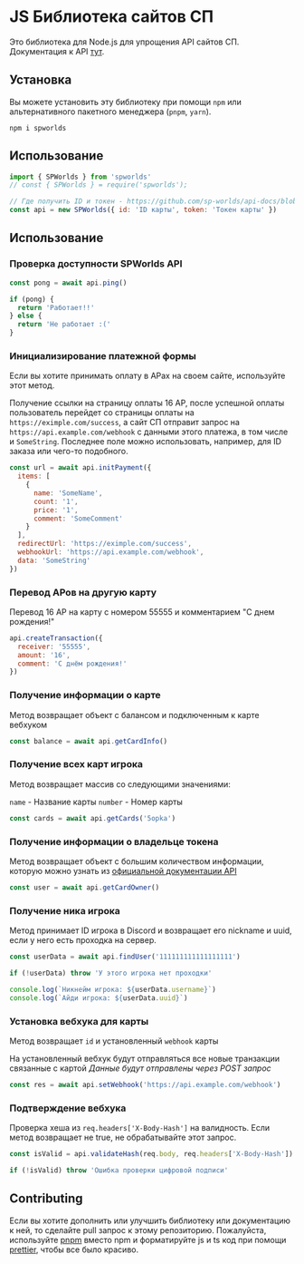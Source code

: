 # JS Библиотека сайтов СП

Это библиотека для Node.js для упрощения API сайтов СП. Документация к API [тут](https://github.com/sp-worlds/api-docs).

## Установка

Вы можете установить эту библиотеку при помощи
`npm` или альтернативного пакетного менеджера (`pnpm`, `yarn`).

```
npm i spworlds
```

## Использование

```js
import { SPWorlds } from 'spworlds'
// const { SPWorlds } = require('spworlds');

// Где получить ID и токен - https://github.com/sp-worlds/api-docs/blob/main/AUTHORIZATION.md#%D0%BF%D0%BE%D0%BB%D1%83%D1%87%D0%B5%D0%BD%D0%B8%D0%B5-%D1%82%D0%BE%D0%BA%D0%B5%D0%BD%D0%B0-%D0%B8-id-%D0%BA%D0%B0%D1%80%D1%82%D1%8B
const api = new SPWorlds({ id: 'ID карты', token: 'Токен карты' })
```

## Использование

### Проверка доступности SPWorlds API

```js
const pong = await api.ping()

if (pong) {
  return 'Работает!!'
} else {
  return 'Не работает :('
}
```

### Инициализирование платежной формы

Если вы хотите принимать оплату в АРах на своем сайте, используйте этот метод.

Получение ссылки на страницу оплаты 16 АР, после успешной оплаты пользователь перейдет со страницы оплаты на `https://eximple.com/success`, а сайт СП отправит запрос на `https://api.example.com/webhook` с данными этого платежа, в том числе и `SomeString`. Последнее поле можно использовать, например, для ID заказа или чего-то подобного.

```js
const url = await api.initPayment({
  items: [
    {
      name: 'SomeName',
      count: '1',
      price: '1',
      comment: 'SomeComment'
    }
  ],
  redirectUrl: 'https://eximple.com/success',
  webhookUrl: 'https://api.example.com/webhook',
  data: 'SomeString'
})
```

### Перевод АРов на другую карту

Перевод 16 АР на карту с номером 55555 и комментарием "С днем рождения!"

```js
api.createTransaction({
  receiver: '55555',
  amount: '16',
  comment: 'С днём рождения!'
})
```

### Получение информации о карте

Метод возвращает объект с балансом и подключенным к карте вебхуком

```js
const balance = await api.getCardInfo()
```

### Получение всех карт игрока

Метод возвращает массив со следующими значениями:

`name` - Название карты
`number` - Номер карты

```js
const cards = await api.getCards('5opka')
```

### Получение информации о владельце токена

Метод возвращает объект с большим количеством информации, которую можно узнать из [официальной документации API](https://github.com/sp-worlds/api-docs/wiki/%D0%9F%D0%BE%D0%BB%D1%83%D1%87%D0%B5%D0%BD%D0%B8%D0%B5-%D0%B0%D0%BA%D0%BA%D0%B0%D1%83%D0%BD%D1%82%D0%B0-%D0%B2%D0%BB%D0%B0%D0%B4%D0%B5%D0%BB%D1%8C%D1%86%D0%B0-%D1%82%D0%BE%D0%BA%D0%B5%D0%BD%D0%B0)

```js
const user = await api.getCardOwner()
```

### Получение ника игрока

Метод принимает ID игрока в Discord и возвращает его nickname и uuid, если у него есть проходка на сервер.

```js
const userData = await api.findUser('111111111111111111')

if (!userData) throw 'У этого игрока нет проходки'

console.log(`Никнейм игрока: ${userData.username}`)
console.log(`Айди игрока: ${userData.uuid}`)
```

### Установка вебхука для карты

Метод возвращает `id` и установленный `webhook` карты

На установленный вебхук будут отправляться все новые транзакции связанные с картой
_Данные будут отправлены через POST запрос_

```js
const res = await api.setWebhook('https://api.example.com/webhook')
```

### Подтверждение вебхука

Проверка хеша из `req.headers['X-Body-Hash']` на валидность. Если метод возвращает не true, не обрабатывайте этот запрос.

```js
const isValid = api.validateHash(req.body, req.headers['X-Body-Hash'])

if (!isValid) throw 'Ошибка проверки цифровой подписи'
```

## Contributing

Если вы хотите дополнить или улучшить библиотеку или документацию к ней, то сделайте pull запрос к этому репозиторию. Пожалуйста, используйте [pnpm](https://pnpm.io/) вместо npm и форматируйте js и ts код при помощи [prettier](https://prettier.io/), чтобы все было красиво.
